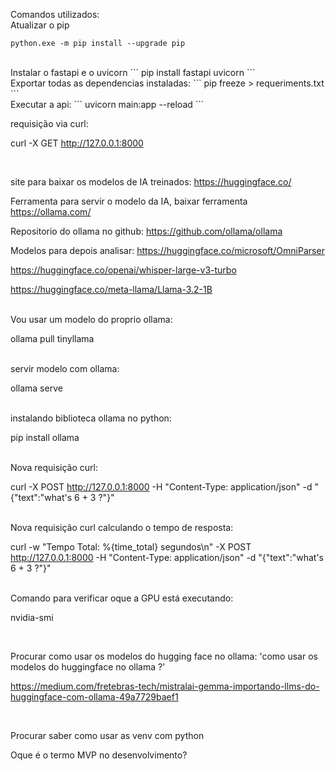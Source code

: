 Comandos utilizados:
<br>
Atualizar o pip
```
python.exe -m pip install --upgrade pip
```
<br>
Instalar o fastapi e o uvicorn
```
pip install fastapi uvicorn
```
<br>
Exportar todas as dependencias instaladas:
```
pip freeze > requeriments.txt
```
<br>
Executar a api:
```
uvicorn main:app --reload
```
<br>

requisição via curl:

curl -X GET http://127.0.0.1:8000

<br>

site para baixar os modelos de IA treinados:
https://huggingface.co/
<br>

Ferramenta para servir o modelo da IA, baixar ferramenta
https://ollama.com/

Repositorio do ollama no github:
https://github.com/ollama/ollama
<br>

Modelos para depois analisar:
https://huggingface.co/microsoft/OmniParser

https://huggingface.co/openai/whisper-large-v3-turbo

https://huggingface.co/meta-llama/Llama-3.2-1B

<br>
Vou usar um modelo do proprio ollama: 

ollama pull tinyllama

<br>
servir modelo com ollama:

ollama serve

<br>
instalando biblioteca ollama no python:

pip install ollama

<br>
Nova requisição curl:

curl -X POST http://127.0.0.1:8000 -H "Content-Type: application/json" -d "{\"text\":\"what's 6 + 3 ?\"}"

<br>
Nova requisição curl calculando o tempo de resposta:

curl -w "Tempo Total: %{time_total} segundos\n" -X POST http://127.0.0.1:8000 -H "Content-Type: application/json" -d "{\"text\":\"what's 6 + 3 ?\"}"

<br>
Comando para verificar oque a GPU está executando:

nvidia-smi 

<br>


Procurar como usar os modelos do hugging face no ollama:
'como usar os modelos do huggingface no ollama ?'

https://medium.com/fretebras-tech/mistralai-gemma-importando-llms-do-huggingface-com-ollama-49a7729baef1

<br>

Procurar saber como usar as venv com python

Oque é o termo MVP no desenvolvimento?